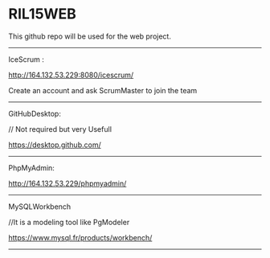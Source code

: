 # RIL15WEB
This github repo will be used for the web project.

-------------------------------------------------------

IceScrum :

http://164.132.53.229:8080/icescrum/

Create an account and ask ScrumMaster to join the team

-------------------------------------------------------

GitHubDesktop:

// Not required but very Usefull

https://desktop.github.com/

-------------------------------------------------------

PhpMyAdmin:

http://164.132.53.229/phpmyadmin/

-------------------------------------------------------

MySQLWorkbench 

//It is a modeling tool like PgModeler

https://www.mysql.fr/products/workbench/

-------------------------------------------------------